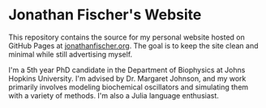 # Jonathan Fischer's Website

This repository contains the source for my personal website hosted on GitHub Pages at [jonathanfischer.org](https://jonathanfischer.org). The goal is to keep the site clean and minimal while still advertising myself. 

I'm a 5th year PhD candidate in the Department of Biophysics at Johns Hopkins University. I'm advised by Dr. Margaret Johnson, and my work primarily involves modeling biochemical oscillators and simulating them with a variety of methods. I'm also a Julia language enthusiast. 
